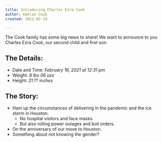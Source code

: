 ```yaml
---
title: Introducing Charles Ezra Cook
author: Keelan Cook
created: 2021-02-19

---
```

The Cook family has some big news to share! We want to announce to you Charles Ezra Cook, our second child and first son.

## The Details:
* Date and Time: *February 16, 2021 at 12:31 pm*
* Weight: *9 lbs 06 ozs*
* Height: *21.?? inches*

## The Story:

* Ham up the circumstances of delivering in the pandemic and the ice storm in Houston.
  * No hospital visitors and face masks.
  * But also rolling power outages and boil orders.
* On the anniversary of our move to Houston.
* Something about not knowing the gender?
